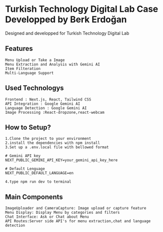 # Turkish Technology Digital Lab Case Developped by Berk Erdoğan

Designed and developped for Turkish Technology Digital Lab

## Features
```
Menu Upload or Take a Image
Menu Extraction and Analysis with Gemini AI
Item Filteration
Multi-Language Support
```

## Used Technologys
```
Frontend : Next.js, React, Tailwind CSS
API Integration : Google Gemini AI
Language Detection : Google Gemini AI
Image Processing :React-dropzone,react-webcam
```

## How to Setup?
```
1.Clone the project to your environment
2.install the dependencies with npm install
3.Set up a .env.local file with bellowed format

# Gemini API key
NEXT_PUBLIC_GEMINI_API_KEY=your_gemini_api_key_here

# Default Lenguage
NEXT_PUBLIC_DEFAULT_LANGUAGE=en

4.type npm run dev to terminal

```

## Main Components
```
ImageUploader and CameraCapture: Image upload or capture feature
Menu Display: Display Menu by categories and filters
Chat Interface: Ask or Chat about Menu 
API Routes:Server side API's for menu extraction,chat and language detection 
```